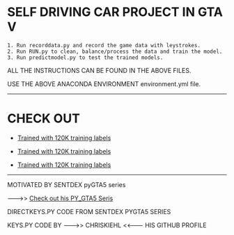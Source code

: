 # SELF DRIVING CAR PROJECT IN GTA V

    1. Run recorddata.py and record the game data with leystrokes.
    2. Run RUN.py to clean, balance/process the data and train the model.
    3. Run predictmodel.py to test the trained models.
    
ALL THE INSTRUCTIONS CAN BE FOUND IN THE ABOVE FILES.

USE THE ABOVE ANACONDA ENVIRONMENT environment.yml file. 
_______________________________________________________________________________________
# CHECK OUT 

*   [Trained with 120K training labels](https://www.youtube.com/watch?v=CtJixj72qYg)

*   [Trained with 120K training labels](https://www.youtube.com/watch?v=cTnjW0aHlnY&feature=youtu.be)
      
*   [Trained with 120K training labels](https://www.youtube.com/watch?v=C73QPAovX-E&feature=youtu.be)  

_______________________________________________________________________________________
MOTIVATED BY SENTDEX pyGTA5 series

--->> [Check out his PY_GTA5 Seris](https://www.youtube.com/watch?v=ks4MPfMq8aQ&list=PLQVvvaa0QuDeETZEOy4VdocT7TOjfSA8a)  
    
DIRECTKEYS.PY CODE FROM SENTDEX PYGTA5 SERIES

KEYS.PY CODE BY --->> CHRISKIEHL <<--- HIS GITHUB PROFILE


